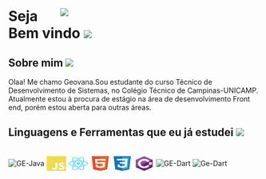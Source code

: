 <img style="margin-top:40px" align="right" width="400px" src="https://i.pinimg.com/originals/b2/0f/a8/b20fa83e07927672bc039bdb0a12bbb5.png">

<h1>Seja Bem vindo <img  src="https://media.giphy.com/media/f9jQLaKJJl6dL0AmmZ/giphy.gif" width="30px">

  
  ## Sobre mim <img src = "https://media.giphy.com/media/vzO0Vc8b2VBLi/giphy.gif" width ="100px">
 Olaa! Me chamo Geovana.Sou estudante do curso Técnico de Desenvolvimento de Sistemas, no Colégio Técnico de Campinas-UNICAMP.
  Atualmente estou à procura de estágio na área de desenvolvimento Front end, porém estou aberta para outras áreas.
  
  
  
  
## Linguagens e Ferramentas que eu já estudei  <img src = https://media.giphy.com/media/iIqmM5tTjmpOB9mpbn/giphy.gif width ="100px">
   
   
  <div style="display: inline_block">
    <br>
<img align="center" alt="GE-Java" height="30" width="40" src="https://cdn.jsdelivr.net/gh/devicons/devicon/icons/java/java-original.svg" />
  <img align="center" alt="GE-Js" height="30" width="40" src="https://raw.githubusercontent.com/devicons/devicon/master/icons/javascript/javascript-plain.svg">
  <img align="center" alt="GE-React" height="30" width="40" src="https://raw.githubusercontent.com/devicons/devicon/master/icons/react/react-original.svg">
  <img align="center" alt="GE-HTML" height="30" width="40" src="https://raw.githubusercontent.com/devicons/devicon/master/icons/html5/html5-original.svg">
  <img align="center" alt="GE-CSS" height="30" width="40" src="https://raw.githubusercontent.com/devicons/devicon/master/icons/css3/css3-original.svg">
  <img align="center" alt="GE-Csharp" height="30" width="40" src="https://raw.githubusercontent.com/devicons/devicon/master/icons/csharp/csharp-original.svg">
   <img align="center" alt="GE-Dart" height="30" width="40" src="https://cdn.jsdelivr.net/gh/devicons/devicon/icons/dart/dart-original.svg" />
  <img align="center" alt="Ge-Dart" height="30" width="40" src="https://cdn.jsdelivr.net/gh/devicons/devicon/icons/flutter/flutter-original.svg" />
 
</div>
  
  


 
